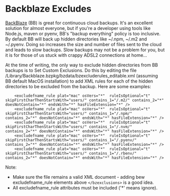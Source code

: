# Backblaze Excludes
[BackBlaze](https://www.backblaze.com/) (BB) is great for continuous cloud backups. It's an excellent solution for 
almost everyone, but if you're a developer using tools like Node.js, maven or pyenv, BB's "backup everything" policy 
is too inclusive. By default BB will back up hidden directories like ~/.npm, ~/.m2 and ~/.pyenv. Doing so increases the
size and number of files sent to the cloud and leads to slow backups. Slow backups may not be a problem for you, but it
is for those of us stuck with crappy ADSL2 connections at home...

At the time of writing, the only way to exclude hidden directories from BB backups is to Set Custom Exclusions. Do this
by editing the file /Library/Backblaze.bzpkg/bzdata/bzexcluderules_editable.xml (assuming BB default MacOS installation) 
to add XML rules for each of the hidden directories to be excluded from the backup. Here are some examples:

```
    <excludefname_rule plat="mac" osVers="*"  ruleIsOptional="t" skipFirstCharThenStartsWith="users/" contains_1="/.m2/" contains_2="*" doesNotContain="*" endsWith="*" hasFileExtension="*" />
    <excludefname_rule plat="mac" osVers="*"  ruleIsOptional="t" skipFirstCharThenStartsWith="users/" contains_1="/.npm/" contains_2="*" doesNotContain="*" endsWith="*" hasFileExtension="*" />
    <excludefname_rule plat="mac" osVers="*"  ruleIsOptional="t" skipFirstCharThenStartsWith="users/" contains_1="/.nvm/" contains_2="*" doesNotContain="*" endsWith="*" hasFileExtension="*" />
    <excludefname_rule plat="mac" osVers="*"  ruleIsOptional="t" skipFirstCharThenStartsWith="users/" contains_1="/.pyenv/" contains_2="*" doesNotContain="*" endsWith="*" hasFileExtension="*" />
    <excludefname_rule plat="mac" osVers="*"  ruleIsOptional="t" skipFirstCharThenStartsWith="users/" contains_1="/.rbenv/" contains_2="*" doesNotContain="*" endsWith="*" hasFileExtension="*" />
```
Note:
* Make sure the file remains a valid XML document - adding bew excludefname_rule elements above ```</bzexclusions>``` 
  is a good idea.
* All excludefname_rule attributes must be included ('*' means ignore).